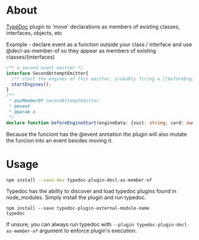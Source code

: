 # About

[TypeDoc](http://typedoc.org) plugin to 'move' declarations as members of existing classes, interfaces, objects, etc 

Example - declare event as a function outside your class / interface and use @decl-as-member-of so they appear as members of existing classes/(interfaces) 

```ts
/** a second event emitter */
interface SecondAttemptEmitter{
  /** start the engines of this emitter, probably firing a [[beforeEngineStart]] event */
  startEngines();
}
/**
 * @asMemberOf SecondAttemptEmitter
 * @event
 * @param x 
 */
declare function beforeEngineStart(engineData: {suit: string; card: number; }[]): number;
```

Because the funciont has the @event anntation the plugin will also mutate the funcion into an event besides moving it. 

# Usage

```sh
npm install --save-dev typedoc-plugin-decl-as-member-of
```

Typedoc has the ability to discover and load typedoc plugins found in node_modules. Simply install the plugin and run typedoc.
```
npm install --save typedoc-plugin-external-module-name
typedoc
```

If unsure, you can always run typedoc with `--plugin typedoc-plugin-decl-as-member-of` argument to enforce plugin's execution. 

